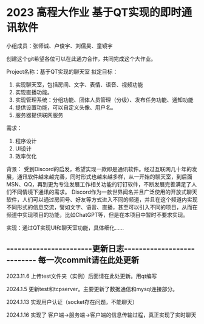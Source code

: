 # 2023 高程大作业 基于QT实现的即时通讯软件 

小组成员：张师诚、卢俊宇、刘儒昊、童镜宇

创建这个git希望各位可以在此通力合作，共同完成这个大作业。



Project名称：基于QT实现的聊天室
拟定目标：
1.	实现聊天室，包括房间、文字、表情、语音、视频功能
2.	实现直播功能。
3.	实现管理系统：分组功能、团体人员管理（分级）、发布任务功能、通知功能
4.	提供设置功能，可以自定义头像、用户名。
5.	服务器提供联网服务

需求：
1.	程序设计
2.	UI设计
3.	效率优化

背景：
	受到Discord的启发，希望实现一款即是通讯软件。经过互联网几十年的发展，通讯软件越来越完善，同时形式也越来越多样，从一开始的聊天室，到后面MSN、QQ，再到更为专注发展工作相关功能的钉钉软件，不断发展完善满足了人们不同情境下通讯的需求。
	Discord作为一款世界闻名并且广泛使用的开放式聊天软件，人们可以通过房间号、好友等方式进入不同的频道，并且在这个频道内实现不同形式的信息交流，譬如文字、语音、直播，甚至可以引入不同的项目，从而在频道中实现项目的功能，比如ChatGPT等，但是在本项目中暂时不要求实现。
	
实现：通过QT实现UI和聊天室功能，具体细化……


-----------------------更新日志---------------------------
每一次commit请在此处更新
---------------------------------------------------------

2023.11.6 上传test文件夹（实例）后面请在此处更新。用qt编写

2024.1.5 更新test和tcpserver。主要更新了数据通信和mysql连接部分。

2024.1.13 实现用户认证（socket存在问题，不能聊天）

2024.1.16 实现了 客户端->服务端->客户端的信息传输过程，真正实现了实时聊天
